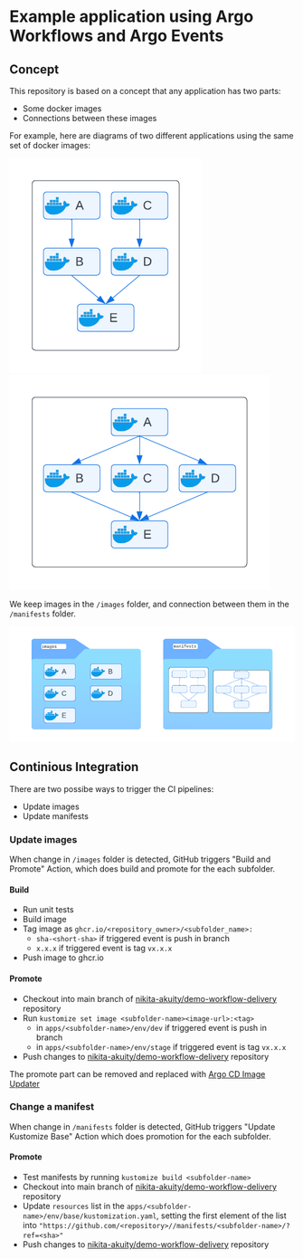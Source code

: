 # Example application using Argo Workflows and Argo Events

## Concept
This repository is based on a concept that any application has two parts:
* Some docker images
* Connections between these images

For example, here are diagrams of two different applications using the same set of docker images:

![App1 Diagram](assets/app1.png "App1 Diagram")![App2 Diagram](assets/app2.png "App2 Diagram")

We keep images in the `/images` folder, and connection between them in the `/manifests` folder.

![Folders Diagram](assets/folders.png "Folders Diagram")

## Continious Integration

There are two possibe ways to trigger the CI pipelines:
* Update images
* Update manifests

### Update images
When change in `/images` folder is detected, GitHub triggers "Build and Promote" Action, which does build and promote for the each subfolder.

#### Build
* Run unit tests
* Build image
* Tag image as `ghcr.io/<repository_owner>/<subfolder_name>:`
  * `sha-<short-sha>` if triggered event is push in branch
  * `x.x.x` if triggered event is tag `vx.x.x`
* Push image to ghcr.io

#### Promote
* Checkout into main branch of [nikita-akuity/demo-workflow-delivery](https://github.com/nikita-akuity/demo-workflow-delivery) repository
* Run `kustomize set image <subfolder-name><image-url>:<tag>`
  * in `apps/<subfolder-name>/env/dev` if triggered event is push in branch
  * in `apps/<subfolder-name>/env/stage` if triggered event is tag `vx.x.x`
* Push changes to [nikita-akuity/demo-workflow-delivery](https://github.com/nikita-akuity/demo-workflow-delivery) repository

The promote part can be removed and replaced with [Argo CD Image Updater](https://argocd-image-updater.readthedocs.io/en/stable/)

### Change a manifest
When change in `/manifests` folder is detected, GitHub triggers "Update Kustomize Base" Action which does promotion for the each subfolder.

#### Promote
* Test manifests by running `kustomize build <subfolder-name>`
* Checkout into main branch of [nikita-akuity/demo-workflow-delivery](https://github.com/nikita-akuity/demo-workflow-delivery) repository
* Update `resources` list in the `apps/<subfolder-name>/env/base/kustomization.yaml`, setting the first element of the list into `"https://github.com/<repository>//manifests/<subfolder-name>/?ref=<sha>"`
* Push changes to [nikita-akuity/demo-workflow-delivery](https://github.com/nikita-akuity/demo-workflow-delivery) repository
